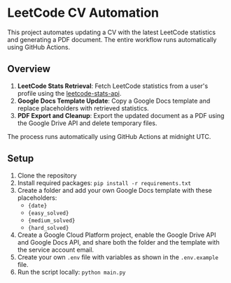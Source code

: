 # LeetCode CV Automation

This project automates updating a CV with the latest LeetCode statistics and generating a PDF document. The entire workflow runs automatically using GitHub Actions.

## Overview

1. **LeetCode Stats Retrieval**: Fetch LeetCode statistics from a user's profile using the [leetcode-stats-api](https://github.com/JeremyTsaii/leetcode-stats-api).
2. **Google Docs Template Update**: Copy a Google Docs template and replace placeholders with retrieved statistics.
3. **PDF Export and Cleanup**: Export the updated document as a PDF using the Google Drive API and delete temporary files.

The process runs automatically using GitHub Actions at midnight UTC.

## Setup
1. Clone the repository
2. Install required packages: `pip install -r requirements.txt`
3. Create a folder and add your own Google Docs template with these placeholders:
    - `{date}`	
    - `{easy_solved}`
    - `{medium_solved}`
    - `{hard_solved}`
4. Create a Google Cloud Platform project, enable the Google Drive API and Google Docs API, and share both the folder and the template with the service account email.
5. Create your own `.env` file with variables as shown in the `.env.example` file.
6. Run the script locally: `python main.py`
